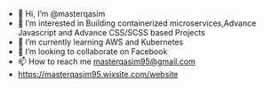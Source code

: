 - 👋 Hi, I’m @masterqasim
- 👀 I’m interested in Building containerized microservices,Advance Javascript and Advance CSS/SCSS based Projects
- 🌱 I’m currently learning AWS and Kubernetes
- 💞️ I’m looking to collaborate on Facebook
- 📫 How to reach me masterqasim95@gmail.com
- https://masterqasim95.wixsite.com/website

<!---
masterqasim/masterqasim is a ✨ special ✨ repository because its `README.md` (this file) appears on your GitHub profile.
You can click the Preview link to take a look at your changes.
--->
